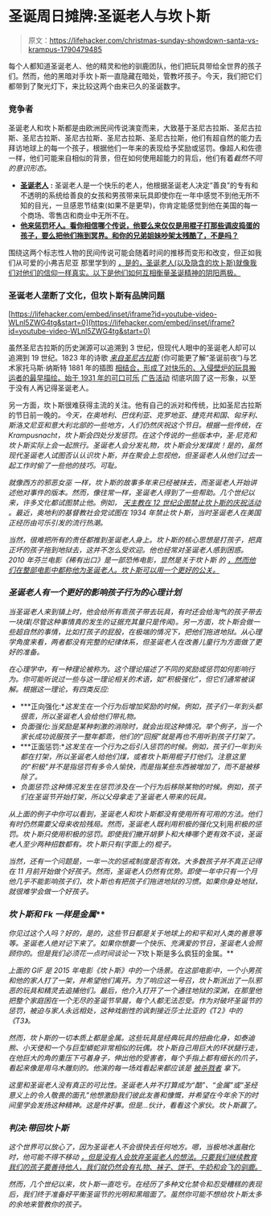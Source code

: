 # 圣诞周日摊牌:圣诞老人与坎卜斯

> 原文：<https://lifehacker.com/christmas-sunday-showdown-santa-vs-krampus-1790479485>

每个人都知道圣诞老人、他的精灵和他的驯鹿团队，他们把玩具带给全世界的孩子们。然而，他的黑暗对手坎卜斯一直隐藏在暗处，管教坏孩子。今天，我们把它们都带到了聚光灯下，来比较这两个由来已久的圣诞数字。



### **竞争者**

圣诞老人和坎卜斯都是由欧洲民间传说演变而来，大致基于圣尼古拉斯、圣尼古拉斯、圣尼古拉斯、圣尼古拉斯、圣尼古拉斯、圣尼古拉斯，他们有超自然的能力去拜访地球上的每一个孩子，根据他们一年来的表现给予奖励或惩罚。像超人和佐德一样，他们可能来自相似的背景，但在如何使用超能力的背后，他们有着*截然不同的意识形态。*

*   [**圣诞老人**](https://en.wikipedia.org/wiki/Santa_Claus) **:** 圣诞老人是一个快乐的老人，他根据圣诞老人决定“善良”的专有和不透明的系统给善良的女孩和男孩带来玩具即使你在一年中感觉不到他无所不知的目光，一旦感恩节结束(如果不是更早)，你肯定能感觉到他在美国的每一个商场、零售店和商业中无所不在。
*   [**他来惩罚坏人。看你相信哪个传说，他要么来仅仅是用棍子打那些调皮捣蛋的孩子，要么把他们拖到冥界。和你的兄弟姐妹吵架太残酷了，不是吗？**](https://en.wikipedia.org/wiki/Krampus)

围绕这两个标志性人物的民间传说可能会随着时间的推移而变形和改变，但正如我们从可爱的小弗吉尼亚 那里学到的 [，是的，圣诞老人(以及隐含的坎卜斯)就像我们对他们的信仰一样真实。以下是他们如何互相衡量圣诞精神的阴阳两极。](http://www.nysun.com/editorials/yes-virginia/68502/)

### **圣诞老人垄断了文化，但坎卜斯有品牌问题**

 [https://lifehacker.com/embed/inset/iframe?id=youtube-video-WLnl5ZWG4tg&start=0](https://lifehacker.com/embed/inset/iframe?id=youtube-video-WLnl5ZWG4tg&start=0) 

虽然圣尼古拉斯的历史渊源可以追溯到 3 世纪，但现代人眼中的圣诞老人却可以追溯到 19 世纪。1823 年的诗歌 [*来自圣尼古拉斯*](https://en.wikipedia.org/wiki/A_Visit_from_St._Nicholas) (你可能更了解“圣诞前夜”)与艺术家托马斯·纳斯特 1881 年的插图 [相结合，形成了对快乐的、入侵壁炉的玩具搬运者的最早描绘。始于 1931 年的可口可乐](https://en.wikipedia.org/wiki/Santa_Claus#/media/File:MerryOldSanta.jpg) [广告活动](http://www.coca-colacompany.com/stories/did-coke-create) 彻底巩固了这一形象，以至于没有人再记得圣诞老人。

另一方面，坎卜斯很难获得主流的关注。他有自己的派对和传统，比如圣尼古拉斯的节日前一晚的[](https://en.wikipedia.org/wiki/Krampus#Krampusnacht)*。今天，在奥地利、巴伐利亚、克罗地亚、捷克共和国、匈牙利、斯洛文尼亚和意大利北部的一些地方，人们仍然庆祝这个节日。根据一些传统，在 Krampusnacht，坎卜斯会四处分发惩罚。在这个传说的一些版本中，圣·尼克和坎卜斯实际上会一起旅行。圣诞老人会分发礼物，坎卜斯会分发煤炭！是的，虽然现代圣诞老人试图否认认识坎卜斯，并在聚会上忽视他，但圣诞老人从他们过去一起工作时偷了一些他的技巧。可耻。*

*就像西方的邪恶女巫 一样，坎卜斯的故事多年来已经被抹去，而圣诞老人开始讲述他对事件的版本。然而，像往常一样，圣诞老人得到了一些帮助。几个世纪以来，许多文化都试图禁止他。例如， [天主教在 12 世纪企图禁止坎卜斯的庆祝活动](http://www.smithsonianmag.com/travel/krampus-could-come-you-holiday-season-180957438/) 。最近，奥地利的基督教社会党试图在 1934 年禁止坎卜斯，当时圣诞老人在美国正经历由可乐引发的流行热潮。*

*当然，很难把所有的责任都推到圣诞老人身上。坎卜斯的核心思想是打孩子，把真正坏的孩子拖到地狱去，这并不怎么受欢迎。他也经常对圣诞老人感到困惑。2010 年芬兰电影《稀有出口》是一部恐怖电影，显然是关于坎卜斯 的 [，然而他们在整部电影中都称他为圣诞老人。坎卜斯可以用一个更好的公关。](https://youtu.be/9RQlikX4vvw)*

### ***圣诞老人有一个更好的影响孩子行为的心理计划***

*当圣诞老人来到镇上时，他会给所有乖孩子带去玩具，有时还会给淘气的孩子带去一块煤(尽管这种事情真的发生的证据充其量只是传闻)。另一方面，坎卜斯会做一些超自然的事情，比如打孩子的屁股，在极端的情况下，把他们拖进地狱。从心理学角度来看，两者都没有完整的纪律体系，但圣诞老人在改善儿童行为方面做了更好的准备。*

*在心理学中，有一种理论被称为。这个理论描述了不同的奖励或惩罚如何影响行为。你可能听说过一些与这一理论相关的术语，如“积极强化”，但它们通常被误解。根据这一理论，有四类反应:*

*   ***正向强化:**这发生在一个行为后增加奖励的时候。例如，孩子们一年到头都很乖，所以圣诞老人会给他们带礼物。*
*   *负面强化:当奖励是某种刺激的消除时，就会出现这种情况。举个例子，当一个家长成功说服孩子一整年都乖，他们的“回报”就是再也不用听到孩子打架了。*
*   ***正面惩罚:**这发生在一个行为之后引入惩罚的时候。例如，孩子们一年到头都在打架，所以圣诞老人给他们煤，或者坎卜斯用棍子打他们。注意这里的“积极”并不是指惩罚有多令人愉快，而是指某些东西被增加了，而不是被移除了。*
*   *负面惩罚:这种情况发生在惩罚涉及在一个行为后移除某物的时候。例如，孩子们在圣诞节开始打架，所以父母拿走了圣诞老人带来的玩具。*

*从上面的例子中你可以看到，圣诞老人和坎卜斯都没有使用所有可用的方法。他们有时仍然需要父母来收拾残局。然而，圣诞老人既利用积极的强化*又利用*积极的惩罚。坎卜斯只使用积极的惩罚。即使我们撇开胡萝卜和大棒哪个更有效不谈，圣诞老人至少两种招数都有。坎卜斯只有(字面上的)棍子。*

*当然，还有一个问题是，一年一次的惩戒制度是否有效。大多数孩子并不真正记得在 11 月前开始做个好孩子。然而，圣诞老人仍然有优势。即使一年中只有一个月他几乎不能影响孩子们，坎卜斯也有把孩子们拖进地狱的习惯。如果你身处地狱，就很难学会做一个好孩子。*

### ***坎卜斯和 F**k 一样是金属***

*你见过这个人吗？好的，是的，这些节日都是关于地球上的和平和对人类的善意等等。圣诞老人绝对记下来了。如果你想要一个快乐、充满爱的节日，圣诞老人会照顾你的。但是我们必须花一点时间谈论一下*坎卜斯是多么疯狂的金属。**

*上面的 GIF 是 2015 年电影《坎卜斯》中的一个场景。在这部电影中，一个小男孩和他的家人打了一架，并希望他们离开。为了响应这一号召，坎卜斯派出了一队邪恶的玩具和精灵去追捕他们。最后，他介入打开了一个通往地狱的深渊，在那里他把整个家庭困在一个无尽的圣诞节早晨，每个人都无法忍受。作为对破坏圣诞节的惩罚，被迫与家人永远相处，这种戏剧性的讽刺接近莎士比亚的《T2》中的《T3》。*

*然而，坎卜斯的一切本质上都是金属。这些玩具是经典玩具的扭曲化身，如泰迪熊、小天使和一个与巨型蟒蛇非常相似的玩偶。坎卜斯自己用巨大的环状腿行走，在他巨大的角的重压下弓着身子，伸出他的受害者，每个手指上都有细长的爪子，看起来像是用乌木雕刻的。他演的每一场戏看起来都应该是 [被杀戮者](https://www.youtube.com/watch?v=z8ZqFlw6hYg) 拿下。*

*这里和圣诞老人没有真正的可比性。圣诞老人并不打算成为“酷”、“金属”或“圣经意义上的令人敬畏的面孔”他想激励我们彼此友善和慷慨，并希望在今年余下的时间里学会发扬这种精神。这是件好事。但是...伙计，看看这个家伙。坎卜斯赢了。*

### ***判决:带回坎卜斯***

*这个世界可以放心了，因为圣诞老人不会很快去任何地方。嗯，当极地冰盖融化 时，他可能不得不移动 [，但是没有人会放弃圣诞老人的想法。只要我们继续教育我们的孩子要善待他人，我们就仍然会有礼物、袜子、饼干、牛奶和会飞的驯鹿。](http://wqad.com/2016/09/16/drastic-melting-of-arctic-ice-at-north-pole-has-scientists-worried/)*

*然而，几个世纪以来，坎卜斯一直吃亏。在经历了多种文化禁令和忍受糟糕的表现后，我们终于准备好平衡圣诞节的光明和黑暗面了。虽然你可能不想给坎卜斯太多的余地来管教你的孩子。*